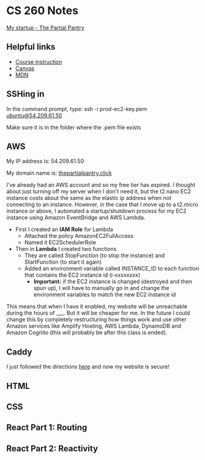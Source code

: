 # CS 260 Notes

[My startup - The Partial Pantry](https://thepartialpantry.click)

## Helpful links

- [Course instruction](https://github.com/webprogramming260)
- [Canvas](https://byu.instructure.com)
- [MDN](https://developer.mozilla.org)

## SSHing in

In the command prompt, type: ssh -i prod-ec2-key.pem ubuntu@54.209.61.50

Make sure it is in the folder where the .pem file exists

## AWS

My IP address is: 54.209.61.50

My domain name is: [thepartialpantry.click](http://thepartialpantry.click)

I've already had an AWS account and so my free tier has expired. I thought about just turning off my server when I don't need it, but the t2.nano EC2 instance costs about the same as the elastic ip address when not connecting to an instance. However, in the case that I move up to a t2.micro instance or above, I automated a startup/shutdown process for my EC2 instance using Amazon EventBridge and AWS Lambda.

* First I created an **IAM Role** for Lambda
  * Attached the policy AmazonEC2FullAccess
  * Named it EC2SchedulerRole
* Then in **Lambda** I created two functions
  * They are called StopFunction (to stop the instance) and StartFunction (to start it again)
  * Added an environment variable called INSTANCE_ID to each function that contains the EC2 instance id (i-xxxxxxxx)
    * **Important:** if the EC2 instance is changed (destroyed and then spun up), I will have to manually go in and change the environment variables to match the new EC2 instance id
 

This means that when I have it enabled, my website will be unreachable during the hours of ___. But it will be cheaper for me.
In the future I could change this by completely restructuring how things work and use other Amazon services like Amplify Hosting, AWS Lambda, DynamoDB and Amazon Cognito (this will probably be after this class is ended).

## Caddy

I just followed the directions [here](https://github.com/webprogramming260/.github/blob/main/profile/webServers/https/https.md) and now my website is secure!

## HTML

## CSS

## React Part 1: Routing

## React Part 2: Reactivity